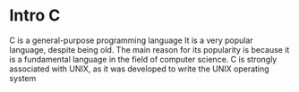 # Intro C 

C is a general-purpose programming language
It is a very popular language, despite being old. 
The main reason for its popularity is because it is a fundamental language in the field of computer science.
C is strongly associated with UNIX, as it was developed to write the UNIX operating system

